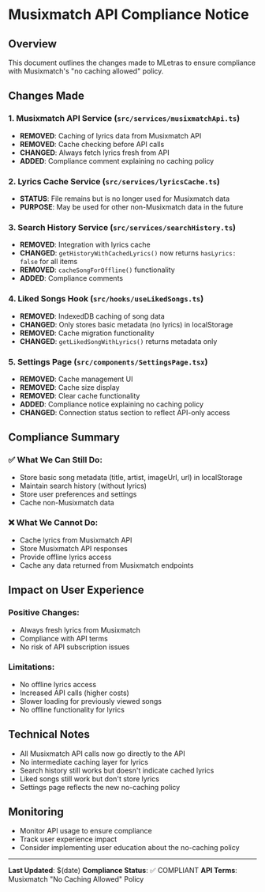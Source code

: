 # Musixmatch API Compliance Notice

## Overview
This document outlines the changes made to MLetras to ensure compliance with Musixmatch's "no caching allowed" policy.

## Changes Made

### 1. Musixmatch API Service (`src/services/musixmatchApi.ts`)
- **REMOVED**: Caching of lyrics data from Musixmatch API
- **REMOVED**: Cache checking before API calls
- **CHANGED**: Always fetch lyrics fresh from API
- **ADDED**: Compliance comment explaining no caching policy

### 2. Lyrics Cache Service (`src/services/lyricsCache.ts`)
- **STATUS**: File remains but is no longer used for Musixmatch data
- **PURPOSE**: May be used for other non-Musixmatch data in the future

### 3. Search History Service (`src/services/searchHistory.ts`)
- **REMOVED**: Integration with lyrics cache
- **CHANGED**: `getHistoryWithCachedLyrics()` now returns `hasLyrics: false` for all items
- **REMOVED**: `cacheSongForOffline()` functionality
- **ADDED**: Compliance comments

### 4. Liked Songs Hook (`src/hooks/useLikedSongs.ts`)
- **REMOVED**: IndexedDB caching of song data
- **CHANGED**: Only stores basic metadata (no lyrics) in localStorage
- **REMOVED**: Cache migration functionality
- **CHANGED**: `getLikedSongWithLyrics()` returns metadata only

### 5. Settings Page (`src/components/SettingsPage.tsx`)
- **REMOVED**: Cache management UI
- **REMOVED**: Cache size display
- **REMOVED**: Clear cache functionality
- **ADDED**: Compliance notice explaining no caching policy
- **CHANGED**: Connection status section to reflect API-only access

## Compliance Summary

### ✅ What We Can Still Do:
- Store basic song metadata (title, artist, imageUrl, url) in localStorage
- Maintain search history (without lyrics)
- Store user preferences and settings
- Cache non-Musixmatch data

### ❌ What We Cannot Do:
- Cache lyrics from Musixmatch API
- Store Musixmatch API responses
- Provide offline lyrics access
- Cache any data returned from Musixmatch endpoints

## Impact on User Experience

### Positive Changes:
- Always fresh lyrics from Musixmatch
- Compliance with API terms
- No risk of API subscription issues

### Limitations:
- No offline lyrics access
- Increased API calls (higher costs)
- Slower loading for previously viewed songs
- No offline functionality for lyrics

## Technical Notes

- All Musixmatch API calls now go directly to the API
- No intermediate caching layer for lyrics
- Search history still works but doesn't indicate cached lyrics
- Liked songs still work but don't store lyrics
- Settings page reflects the new no-caching policy

## Monitoring

- Monitor API usage to ensure compliance
- Track user experience impact
- Consider implementing user education about the no-caching policy

---

**Last Updated**: $(date)
**Compliance Status**: ✅ COMPLIANT
**API Terms**: Musixmatch "No Caching Allowed" Policy
